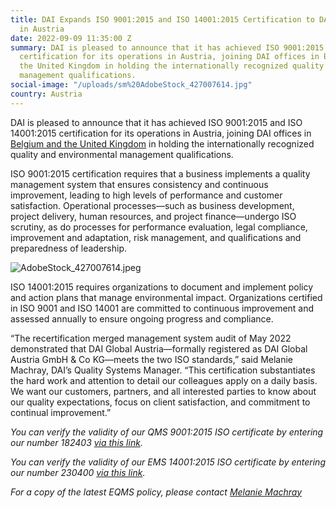 ```yaml
---
title: DAI Expands ISO 9001:2015 and ISO 14001:2015 Certification to DAI Operations
  in Austria
date: 2022-09-09 11:35:00 Z
summary: DAI is pleased to announce that it has achieved ISO 9001:2015 and ISO 14001:2015
  certification for its operations in Austria, joining DAI offices in Belgium and
  the United Kingdom in holding the internationally recognized quality and environmental
  management qualifications.
social-image: "/uploads/sm%20AdobeStock_427007614.jpg"
country: Austria
---
```


DAI is pleased to announce that it has achieved ISO 9001:2015 and ISO 14001:2015 certification for its operations in Austria, joining DAI offices in [Belgium and the United Kingdom](https://www.dai.com/news/dai-europe-expands-iso-9001-2015-and-iso-14001-2015-certifications-for-brussels) in holding the internationally recognized quality and environmental management qualifications.

ISO 9001:2015 certification requires that a business implements a quality management system that ensures consistency and continuous improvement, leading to high levels of performance and customer satisfaction. Operational processes—such as business development, project delivery, human resources, and project finance—undergo ISO scrutiny, as do processes for performance evaluation, legal compliance, improvement and adaptation, risk management, and qualifications and preparedness of leadership.

![AdobeStock_427007614.jpeg](/uploads/AdobeStock_427007614.jpeg)

ISO 14001:2015 requires organizations to document and implement policy and action plans that manage environmental impact.
Organizations certified in ISO 9001 and ISO 14001 are committed to continuous improvement and assessed annually to ensure ongoing progress and compliance.

“The recertification merged management system audit of May 2022 demonstrated that DAI Global Austria—formally registered as DAI Global Austria GmbH & Co KG—meets the two ISO standards,” said Melanie Machray, DAI’s Quality Systems Manager. “This certification substantiates the hard work and attention to detail our colleagues apply on a daily basis. We want our customers, partners, and all interested parties to know about our quality expectations, focus on client satisfaction, and commitment to continual improvement.”

*You can verify the validity of our QMS 9001:2015 ISO certificate by entering our number 182403 [via this link](https://www.british-assessment.co.uk/verify-certification/).*

*You can verify the validity of our EMS 14001:2015 ISO certificate by entering our number 230400 [via this link](https://www.british-assessment.co.uk/verify-certification/).*

*For a copy of the latest EQMS policy, please contact [Melanie Machray](mailto:melanie_machray@dai.com)*